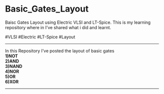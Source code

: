 # Basic_Gates_Layout
Baisc Gates Layout using Electric VLSI and LT-Spice. This is my learning repository where in I've shared what i did and learnt. <br >

#VLSI #Electric #LT-Spice #Layout 
***
In this Repository I've posted the layout of basic gates<br>
**1)NOT<br>
2)AND<br>
3)NAND<br>
4)NOR<br>
5)OR<br>
6)XOR<br>**
***
